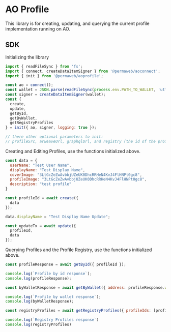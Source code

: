 # AO Profile

This library is for creating, updating, and querying the current profile implementation running on AO.

## SDK 

Initializing the library

```js
import { readFileSync } from 'fs';
import { connect, createDataItemSigner } from '@permaweb/aoconnect';
import { init } from '@permaweb/aoprofile';

const ao = connect();
const wallet = JSON.parse(readFileSync(process.env.PATH_TO_WALLET, 'utf-8'));
const signer = createDataItemSigner(wallet);
const { 
  create, 
  update, 
  getById, 
  getByWallet, 
  getRegistryProfiles 
} = init({ ao, signer, logging: true });

// there other optional parameters to init:
// profileSrc, arweaveUrl, graphqlUrl, and registry (the id of the profile registry)

```

Creating and Editing Profiles, use the functions initialized above.
```js
const data = {
  userName: "Test User Name",
  displayName: "Test Display Name",
  coverImage: "3LtGcZeZwAvbbjUZeUK0DhcRRHeN4KvJ4FlHNPt0gc8",
  profileImage: "3LtGcZeZwAvbbjUZeUK0DhcRRHeN4KvJ4FlHNPt0gc8",
  description: "test profile"
}

const profileId = await create({
  data
});

data.displayName = "Test Display Name Update";

const updateTx = await update({
  profileId,
  data
});
```

Querying Profiles and the Profile Registry, use the functions initialized above.

```js
const profileResponse = await getById({ profileId });

console.log(`Profile by id response`);
console.log(profileResponse);

const byWalletResponse = await getByWallet({ address: profileResponse.walletAddress });

console.log(`Profile by wallet response`);
console.log(byWalletResponse);

const registryProfiles = await getRegistryProfiles({ profileIds: [profileId] });

console.log(`Registry Profiles response`)
console.log(registryProfiles)
```